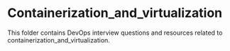 # Containerization_and_virtualization

This folder contains DevOps interview questions and resources related to containerization_and_virtualization.
